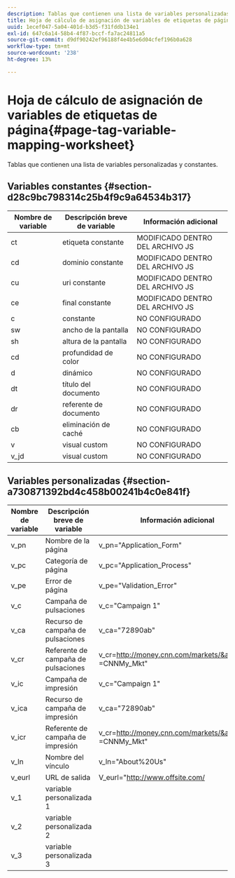 ```yaml
---
description: Tablas que contienen una lista de variables personalizadas y constantes.
title: Hoja de cálculo de asignación de variables de etiquetas de página
uuid: 1ecef047-5a04-401d-b3d5-f31fddb134e1
exl-id: 647c6a14-58b4-4f87-bccf-fa7ac24811a5
source-git-commit: d9df90242ef96188f4e4b5e6d04cfef196b0a628
workflow-type: tm+mt
source-wordcount: '238'
ht-degree: 13%

---
```


# Hoja de cálculo de asignación de variables de etiquetas de página{#page-tag-variable-mapping-worksheet}

Tablas que contienen una lista de variables personalizadas y constantes.

## Variables constantes {#section-d28c9bc798314c25b4f9c9a64534b317}

| Nombre de variable | Descripción breve de variable | Información adicional |
|---|---|---|
| ct | etiqueta constante | MODIFICADO DENTRO DEL ARCHIVO JS |
| cd | dominio constante | MODIFICADO DENTRO DEL ARCHIVO JS |
| cu | uri constante | MODIFICADO DENTRO DEL ARCHIVO JS |
| ce | final constante | MODIFICADO DENTRO DEL ARCHIVO JS |
| c | constante | NO CONFIGURADO |
| sw | ancho de la pantalla | NO CONFIGURADO |
| sh | altura de la pantalla | NO CONFIGURADO |
| cd | profundidad de color | NO CONFIGURADO |
| d | dinámico | NO CONFIGURADO |
| dt | título del documento | NO CONFIGURADO |
| dr | referente de documento | NO CONFIGURADO |
| cb | eliminación de caché | NO CONFIGURADO |
| v | visual custom | NO CONFIGURADO |
| v_jd | visual custom | NO CONFIGURADO |

## Variables personalizadas {#section-a730871392bd4c458b00241b4c0e841f}

| Nombre de variable | Descripción breve de variable | Información adicional |
|---|---|---|
| v_pn | Nombre de la página | v_pn=&quot;Application_Form&quot; |
| v_pc | Categoría de página | v_pc=&quot;Application_Process&quot; |
| v_pe | Error de página | v_pe=&quot;Validation_Error&quot; |
| v_c | Campaña de pulsaciones | v_c=&quot;Campaign 1&quot; |
| v_ca | Recurso de campaña de pulsaciones | v_ca=&quot;72890ab&quot; |
| v_cr | Referente de campaña de pulsaciones | v_cr=http://money.cnn.com/markets/&amp;v_cp =CNNMy_Mkt&quot; |
| v_ic | Campaña de impresión | v_c=&quot;Campaign 1&quot; |
| v_ica | Recurso de campaña de impresión | v_ca=&quot;72890ab&quot; |
| v_icr | Referente de campaña de impresión | v_cr=http://money.cnn.com/markets/&amp;v_cp =CNNMy_Mkt&quot; |
| v_ln | Nombre del vínculo | v_ln=&quot;About%20Us&quot; |
| v_eurl | URL de salida | V_eurl=&quot;http://www.offsite.com/ |
| v_1 | variable personalizada 1 |  |
| v_2 | variable personalizada 2 |  |
| v_3 | variable personalizada 3 |  |
